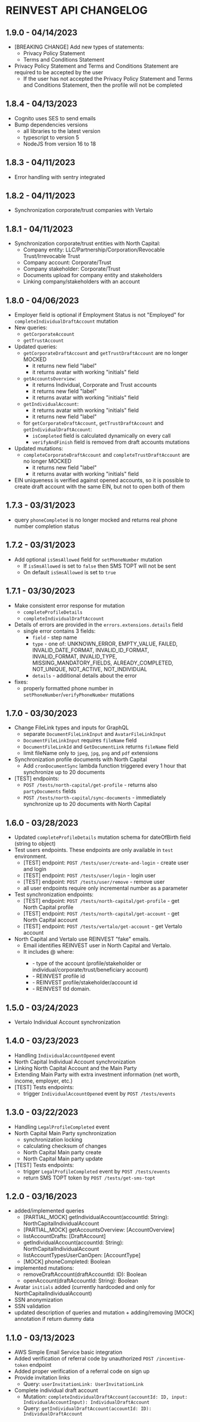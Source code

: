# REINVEST API CHANGELOG

## 1.9.0 - 04/14/2023

* [BREAKING CHANGE] Add new types of statements:
    * Privacy Policy Statement
    * Terms and Conditions Statement
* Privacy Policy Statement and Terms and Conditions Statement are required to be accepted by the user
    * If the user has not accepted the Privacy Policy Statement and Terms and Conditions Statement, then the profile
      will not be completed

## 1.8.4 - 04/13/2023

* Cognito uses SES to send emails
* Bump dependencies versions
    * all libraries to the latest version
    * typescript to version 5
    * NodeJS from version 16 to 18

## 1.8.3 - 04/11/2023

* Error handling with sentry integrated

## 1.8.2 - 04/11/2023

* Synchronization corporate/trust companies with Vertalo

## 1.8.1 - 04/11/2023

* Synchronization corporate/trust entities with North Capital:
    * Company entity: LLC/Partnership/Corporation/Revocable Trust/Irrevocable Trust
    * Company account: Corporate/Trust
    * Company stakeholder: Corporate/Trust
    * Documents upload for company entity and stakeholders
    * Linking company/stakeholders with an account

## 1.8.0 - 04/06/2023

* Employer field is optional if Employment Status is not "Employed" for `completeIndividualDraftAccount` mutation
* New queries:
    * `getCorporateAccount`
    * `getTrustAccount`
* Updated queries:
    * `getCorporateDraftAccount` and `getTrustDraftAccount` are no longer MOCKED
        * it returns new field "label"
        * it returns avatar with working "initials" field
    * `getAccountsOverview`:
        * it returns Individual, Corporate and Trust accounts
        * it returns new field "label"
        * it returns avatar with working "initials" field
    * `getIndividualAccount`:
        * it returns avatar with working "initials" field
        * it returns new field "label"
    * for `getCorporateDraftAccount`, `getTrustDraftAccount` and `getIndividualDraftAccount`:
        * `isCompleted` field is calculated dynamically on every call
        * `verifyAndFinish` field is removed from draft accounts mutations
* Updated mutations:
    * `completeCorporateDraftAccount` and `completeTrustDraftAccount` are no longer MOCKED
        * it returns new field "label"
        * it returns avatar with working "initials" field
* EIN uniqueness is verified against opened accounts, so it is possible to create draft account with the same EIN, but
  not to open both of them

## 1.7.3 - 03/31/2023

* query `phoneCompleted` is no longer mocked and returns real phone number completion status

## 1.7.2 - 03/31/2023

* Add optional `isSmsAllowed` field for `setPhoneNumber` mutation
    * If `isSmsAllowed` is set to `false` then SMS TOPT will not be sent
    * On default `isSmsAllowed` is set to `true`

## 1.7.1 - 03/30/2023

* Make consistent error response for mutation
    * `completeProfileDetails`
    * `completeIndividualDraftAccount`
* Details of errors are provided in the `errors.extensions.details` field
    * single error contains 3 fields:
        * `field` - step name
        * `type` - one of: UNKNOWN_ERROR, EMPTY_VALUE, FAILED, INVALID_DATE_FORMAT,
          INVALID_ID_FORMAT, INVALID_FORMAT, INVALID_TYPE, MISSING_MANDATORY_FIELDS, ALREADY_COMPLETED, NOT_UNIQUE,
          NOT_ACTIVE, NOT_INDIVIDUAL
        * `details` - additional details about the error
* fixes:
    * properly formatted phone number in `setPhoneNumber`/`verifyPhoneNumber` mutations

## 1.7.0 - 03/30/2023

* Change FileLink types and inputs for GraphQL
    * separate `DocumentFileLinkInput` and `AvatarFileLinkInput`
    * `DocumentFileLinkInput` requires `fileName` field
    * `DocumentFileLinkId` and `GetDocumentLink` returns `fileName` field
    * limit fileName only to `jpeg`, `jpg`, `png` and `pdf` extensions
* Synchronization profile documents with North Capital
    * Add `cronDocumentSync` lambda function triggered every 1 hour that synchronize up to 20 documents
* [TEST] endpoints:
    * `POST /tests/north-capital/get-profile` - returns also `partyDocuments` fields
    * `POST /tests/north-capital/sync-documents` - immediately synchronize up to 20 documents with North Capital

## 1.6.0 - 03/28/2023

* Updated `completeProfileDetails` mutation schema for dateOfBirth field (string to object)
* Test users endpoints. These endpoints are only available in `test` environment.
    * [TEST] endpoint: `POST /tests/user/create-and-login` - create user and login
    * [TEST] endpoint: `POST /tests/user/login` - login user
    * [TEST] endpoint: `POST /tests/user/remove` - remove user
    * all user endpoints require only incremental number as a parameter
* Test synchronization endpoints:
    * [TEST] endpoint: `POST /tests/north-capital/get-profile` - get North Capital profile
    * [TEST] endpoint: `POST /tests/north-capital/get-account` - get North Capital account
    * [TEST] endpoint: `POST /tests/vertalo/get-account` - get Vertalo account
* North Capital and Vertalo use REINVEST "fake" emails.
    * Email identifies REINVEST user in North Capital and Vertalo.
    * It includes <type>_<profileId>_<externalId>@<tld> where:
        * <type> - type of the account (profile/stakeholder or individual/corporate/trust/beneficiary account)
        * <profileId> - REINVEST profile id
        * <externalId> - REINVEST profile/stakeholder/account id
        * <tld> - REINVEST tld domain.

## 1.5.0 - 03/24/2023

* Vertalo Individual Account synchronization

## 1.4.0 - 03/23/2023

* Handling `IndividualAccountOpened` event
* North Capital Individual Account synchronization
* Linking North Capital Account and the Main Party
* Extending Main Party with extra investment information (net worth, income, employer, etc.)
* [TEST] Tests endpoints:
    - trigger `IndividualAccountOpened` event by `POST /tests/events`

## 1.3.0 - 03/22/2023

* Handling `LegalProfileCompleted` event
* North Capital Main Party synchronization
    - synchronization locking
    - calculating checksum of changes
    - North Capital Main party create
    - North Capital Main party update
* [TEST] Tests endpoints:
    - trigger `LegalProfileCompleted` event by `POST /tests/events`
    - return SMS TOPT token by `POST /tests/get-sms-topt`

## 1.2.0 - 03/16/2023

* added/implemented queries
    - [PARTIAL_MOCK] getIndividualAccount(accountId: String): NorthCapitalIndividualAccount
    - [PARTIAL_MOCK] getAccountsOverview: [AccountOverview]
    - listAccountDrafts: [DraftAccount]
    - getIndividualAccount(accountId: String): NorthCapitalIndividualAccount
    - listAccountTypesUserCanOpen: [AccountType]
    - [MOCK] phoneCompleted: Boolean
* implemented mutations:
    - removeDraftAccount(draftAccountId: ID): Boolean
    - openAccount(draftAccountId: String): Boolean
* Avatar `initials` added (currently hardcoded and only for NorthCapitalIndividualAccount)
* SSN anonymization
* SSN validation
* updated description of queries and mutation + adding/removing [MOCK] annotation if return dummy data

## 1.1.0 - 03/13/2023

* AWS Simple Email Service basic integration
* Added verification of referral code by unauthorized `POST /incentive-token` endpoint
* Added proper verification of a referral code on sign up
* Provide invitation links
    * Query: `userInvitationLink: UserInvitationLink`
* Complete individual draft account
    * Mutation: `completeIndividualDraftAccount(accountId: ID, input: IndividualAccountInput): IndividualDraftAccount`
    * Query: `getIndividualDraftAccount(accountId: ID): IndividualDraftAccount`
